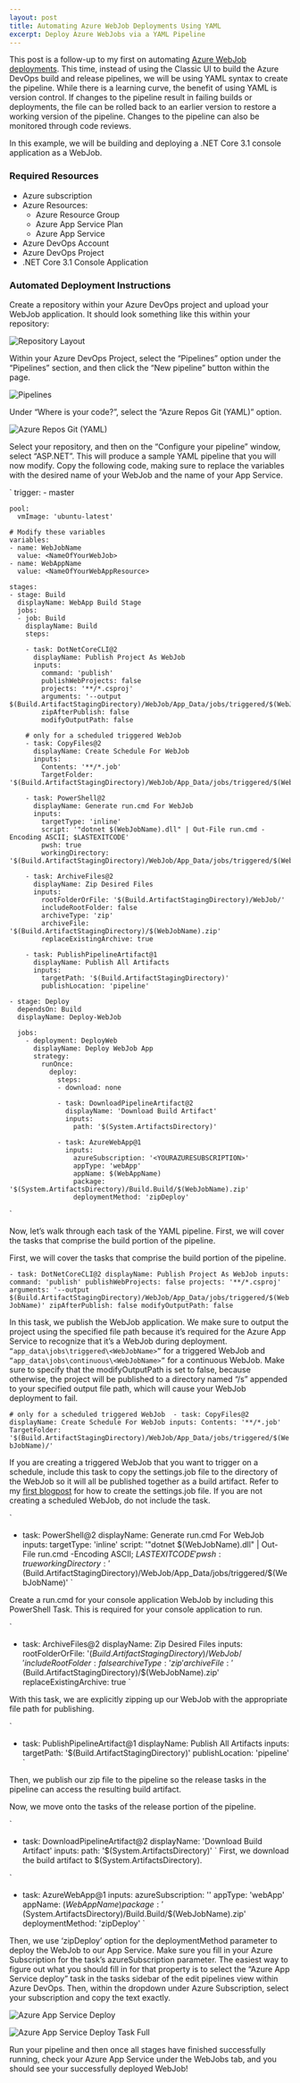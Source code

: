 ```yaml
---
layout: post
title: Automating Azure WebJob Deployments Using YAML
excerpt: Deploy Azure WebJobs via a YAML Pipeline
---
```


This post is a follow-up to my first on automating [Azure WebJob deployments](https://www.tiffanychen.dev/Azure-WebJob-Deployments/). This time, instead of using the Classic UI to build the Azure DevOps build and release pipelines, we will be using YAML syntax to create the pipeline. While there is a learning curve, the benefit of using YAML is version control. If changes to the pipeline result in failing builds or deployments, the file can be rolled back to an earlier version to restore a working version of the pipeline. Changes to the pipeline can also be monitored through code reviews. 

In this example, we will be building and deploying a .NET Core 3.1 console application as a WebJob.  

### Required Resources 

* Azure subscription 
* Azure Resources:
    * Azure Resource Group
    * Azure App Service Plan
    * Azure App Service
* Azure DevOps Account 
* Azure DevOps Project
* .NET Core 3.1 Console Application 

### Automated Deployment Instructions

Create a repository within your Azure DevOps project and upload your WebJob application. It should look something like this within your repository:

![Repository Layout](/images/azurewebjobdeploymentyaml/Repository.png)

Within your Azure DevOps Project, select the “Pipelines” option under the “Pipelines” section, and then click the “New pipeline” button within the page. 

![Pipelines](/images/azurewebjobdeploymentyaml/Pipelines.png)

Under “Where is your code?”, select the “Azure Repos Git (YAML)” option.

![Azure Repos Git (YAML)](/images/azurewebjobdeploymentyaml/AzureReposGitYAML.png)

Select your repository, and then on the “Configure your pipeline” window, select “ASP.NET”. This will produce a sample YAML pipeline that you will now modify. Copy the following code, making sure to replace the variables with the desired name of your WebJob and the name of your App Service. 

`
trigger:
    - master
    
    pool:
      vmImage: 'ubuntu-latest'
    
    # Modify these variables
    variables:
    - name: WebJobName
      value: <NameOfYourWebJob>
    - name: WebAppName
      value: <NameOfYourWebAppResource>
    
    stages:
    - stage: Build
      displayName: WebApp Build Stage
      jobs:
      - job: Build
        displayName: Build
        steps:

        - task: DotNetCoreCLI@2
          displayName: Publish Project As WebJob
          inputs:
            command: 'publish'
            publishWebProjects: false
            projects: '**/*.csproj'
            arguments: '--output $(Build.ArtifactStagingDirectory)/WebJob/App_Data/jobs/triggered/$(WebJobName)'
            zipAfterPublish: false
            modifyOutputPath: false
        
        # only for a scheduled triggered WebJob 
        - task: CopyFiles@2
          displayName: Create Schedule For WebJob
          inputs:
            Contents: '**/*.job'
            TargetFolder: '$(Build.ArtifactStagingDirectory)/WebJob/App_Data/jobs/triggered/$(WebJobName)/'
        
        - task: PowerShell@2
          displayName: Generate run.cmd For WebJob
          inputs:
            targetType: 'inline'
            script: '"dotnet $(WebJobName).dll" | Out-File run.cmd -Encoding ASCII; $LASTEXITCODE'
            pwsh: true
            workingDirectory: '$(Build.ArtifactStagingDirectory)/WebJob/App_Data/jobs/triggered/$(WebJobName)'
        
        - task: ArchiveFiles@2
          displayName: Zip Desired Files
          inputs:
            rootFolderOrFile: '$(Build.ArtifactStagingDirectory)/WebJob/'
            includeRootFolder: false
            archiveType: 'zip'
            archiveFile: '$(Build.ArtifactStagingDirectory)/$(WebJobName).zip'
            replaceExistingArchive: true
        
        - task: PublishPipelineArtifact@1
          displayName: Publish All Artifacts
          inputs:
            targetPath: '$(Build.ArtifactStagingDirectory)'
            publishLocation: 'pipeline'
        
    - stage: Deploy
      dependsOn: Build
      displayName: Deploy-WebJob
    
      jobs:
        - deployment: DeployWeb
          displayName: Deploy WebJob App
          strategy:
            runOnce:
              deploy:
                steps:
                - download: none
    
                - task: DownloadPipelineArtifact@2
                  displayName: 'Download Build Artifact'
                  inputs:
                    path: '$(System.ArtifactsDirectory)'

                - task: AzureWebApp@1
                  inputs:
                    azureSubscription: '<YOURAZURESUBSCRIPTION>'
                    appType: 'webApp'
                    appName: $(WebAppName)
                    package: '$(System.ArtifactsDirectory)/Build.Build/$(WebJobName).zip'
                    deploymentMethod: 'zipDeploy'
`

Now, let’s walk through each task of the YAML pipeline.
First, we will cover the tasks that comprise the build portion of the pipeline. 

First, we will cover the tasks that comprise the build portion of the pipeline. 

`
        - task: DotNetCoreCLI@2
          displayName: Publish Project As WebJob
          inputs:
            command: 'publish'
            publishWebProjects: false
            projects: '**/*.csproj'
            arguments: '--output $(Build.ArtifactStagingDirectory)/WebJob/App_Data/jobs/triggered/$(WebJobName)'
            zipAfterPublish: false
            modifyOutputPath: false
`

In this task, we publish the WebJob application. We make sure to output the project using the specified file path because it’s required for the Azure App Service to recognize that it’s a WebJob during deployment. `“app_data\jobs\triggered\<WebJobName>”` for a triggered WebJob and `“app_data\jobs\continuous\<WebJobName>”` for a continuous WebJob. Make sure to specify that the modifyOutputPath is set to false, because otherwise, the project will be published to a directory named “/s” appended to your specified output file path, which will cause your WebJob deployment to fail. 

`
        # only for a scheduled triggered WebJob 
        - task: CopyFiles@2
          displayName: Create Schedule For WebJob
          inputs:
            Contents: '**/*.job'
            TargetFolder: '$(Build.ArtifactStagingDirectory)/WebJob/App_Data/jobs/triggered/$(WebJobName)/'
`

If you are creating a triggered WebJob that you want to trigger on a schedule, include this task to copy the settings.job file to the directory of the WebJob so it will all be published together as a build artifact. Refer to my [first blogpost](https://www.tiffanychen.dev/Azure-WebJob-Deployments/) for how to create the settings.job file. If you are not creating a scheduled WebJob, do not include the task. 

`
- task: PowerShell@2
  displayName: Generate run.cmd For WebJob
  inputs:
    targetType: 'inline'
    script: '"dotnet $(WebJobName).dll" | Out-File run.cmd -Encoding ASCII; $LASTEXITCODE'
    pwsh: true
    workingDirectory: '$(Build.ArtifactStagingDirectory)/WebJob/App_Data/jobs/triggered/$(WebJobName)'
`

Create a run.cmd for your console application WebJob by including this PowerShell Task. This is required for your console application to run. 

`
- task: ArchiveFiles@2
  displayName: Zip Desired Files
  inputs:
    rootFolderOrFile: '$(Build.ArtifactStagingDirectory)/WebJob/'
    includeRootFolder: false
    archiveType: 'zip'
    archiveFile: '$(Build.ArtifactStagingDirectory)/$(WebJobName).zip'
    replaceExistingArchive: true
`

With this task, we are explicitly zipping up our WebJob with the appropriate file path for publishing. 

`
- task: PublishPipelineArtifact@1
  displayName: Publish All Artifacts
  inputs:
    targetPath: '$(Build.ArtifactStagingDirectory)'
    publishLocation: 'pipeline'
`

Then, we publish our zip file to the pipeline so the release tasks in the pipeline can access the resulting build artifact. 

Now, we move onto the tasks of the release portion of the pipeline. 

`
- task: DownloadPipelineArtifact@2
  displayName: 'Download Build Artifact'
  inputs:
    path: '$(System.ArtifactsDirectory)'
`
First, we download the build artifact to $(System.ArtifactsDirectory).

`
- task: AzureWebApp@1
  inputs:
    azureSubscription: '<YOURAZURESUBSCRIPTION>'
    appType: 'webApp'
    appName: $(WebAppName)
    package: '$(System.ArtifactsDirectory)/Build.Build/$(WebJobName).zip'
    deploymentMethod: 'zipDeploy'
`

Then, we use ‘zipDeploy’ option for the deploymentMethod parameter to deploy the WebJob to our App Service. Make sure you fill in your Azure Subscription for the task’s azureSubscription parameter. The easiest way to figure out what you should fill in for that property is to select the “Azure App Service deploy” task in the tasks sidebar of the edit pipelines view within Azure DevOps. Then, within the dropdown under Azure Subscription, select your subscription and copy the text exactly. 

![Azure App Service Deploy](/images/azurewebjobdeploymentyaml/AzureAppServiceDeploy.png)

![Azure App Service Deploy Task Full](/images/azurewebjobdeploymentyaml/AzureAppServiceDeployTaskFull.png)

Run your pipeline and then once all stages have finished successfully running, check your Azure App Service under the WebJobs tab, and you should see your successfully deployed WebJob!